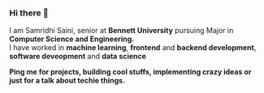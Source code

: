 ### Hi there 👋

I am Samridhi Saini, senior at <strong>Bennett University</strong> pursuing Major in <strong>Computer Science and Engineering.</strong> <br/>
I have worked in <strong>machine learning</strong>, <strong>frontend</strong> and <strong>backend development</strong>, <strong>software deveopment</strong> and <strong>data science</strong><br/>

<strong>Ping me for projects, building cool stuffs, implementing crazy ideas or just for a talk about techie things. 

